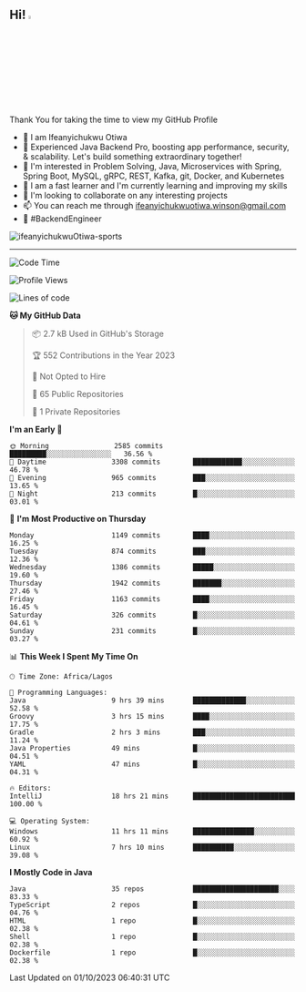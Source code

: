 <!-- BLOG-POST-LIST:START --><!-- BLOG-POST-LIST:END -->

## Hi! <img src="https://media.giphy.com/media/hvRJCLFzcasrR4ia7z/giphy.gif" width="4%"> 

Thank You for taking the time to view my GitHub Profile

- 👋 I am Ifeanyichukwu Otiwa
- 🚀 Experienced Java Backend Pro, boosting app performance, security, & scalability. Let's build something extraordinary together!
- 👀 I'm interested in Problem Solving, Java, Microservices with Spring, Spring Boot, MySQL, gRPC, REST, Kafka, git, Docker, and Kubernetes
- 🌱 I am a fast learner and I'm currently learning and improving my skills
- 💞️ I'm looking to collaborate on any interesting projects
- 📫 You can reach me through ifeanyichukwuotiwa.winson@gmail.com
- 🚀 #BackendEngineer

<p align="left" marginTop="10px"> <img src="https://komarev.com/ghpvc/?username=ifeanyichukwuOtiwa-sports&label=Profile%20views&color=0e75b6&style=for-the-badge" alt="ifeanyichukwuOtiwa-sports" /> </p>

***

<!--START_SECTION:waka-->
![Code Time](http://img.shields.io/badge/Code%20Time-1%2C816%20hrs%206%20mins-blue)

![Profile Views](http://img.shields.io/badge/Profile%20Views-1-blue)

![Lines of code](https://img.shields.io/badge/From%20Hello%20World%20I%27ve%20Written-3.3%20million%20lines%20of%20code-blue)

**🐱 My GitHub Data** 

> 📦 2.7 kB Used in GitHub's Storage 
 > 
> 🏆 552 Contributions in the Year 2023
 > 
> 🚫 Not Opted to Hire
 > 
> 📜 65 Public Repositories 
 > 
> 🔑 1 Private Repositories 
 > 
**I'm an Early 🐤** 

```text
🌞 Morning                2585 commits        █████████░░░░░░░░░░░░░░░░   36.56 % 
🌆 Daytime                3308 commits        ████████████░░░░░░░░░░░░░   46.78 % 
🌃 Evening                965 commits         ███░░░░░░░░░░░░░░░░░░░░░░   13.65 % 
🌙 Night                  213 commits         █░░░░░░░░░░░░░░░░░░░░░░░░   03.01 % 
```
📅 **I'm Most Productive on Thursday** 

```text
Monday                   1149 commits        ████░░░░░░░░░░░░░░░░░░░░░   16.25 % 
Tuesday                  874 commits         ███░░░░░░░░░░░░░░░░░░░░░░   12.36 % 
Wednesday                1386 commits        █████░░░░░░░░░░░░░░░░░░░░   19.60 % 
Thursday                 1942 commits        ███████░░░░░░░░░░░░░░░░░░   27.46 % 
Friday                   1163 commits        ████░░░░░░░░░░░░░░░░░░░░░   16.45 % 
Saturday                 326 commits         █░░░░░░░░░░░░░░░░░░░░░░░░   04.61 % 
Sunday                   231 commits         █░░░░░░░░░░░░░░░░░░░░░░░░   03.27 % 
```


📊 **This Week I Spent My Time On** 

```text
🕑︎ Time Zone: Africa/Lagos

💬 Programming Languages: 
Java                     9 hrs 39 mins       █████████████░░░░░░░░░░░░   52.58 % 
Groovy                   3 hrs 15 mins       ████░░░░░░░░░░░░░░░░░░░░░   17.75 % 
Gradle                   2 hrs 3 mins        ███░░░░░░░░░░░░░░░░░░░░░░   11.24 % 
Java Properties          49 mins             █░░░░░░░░░░░░░░░░░░░░░░░░   04.51 % 
YAML                     47 mins             █░░░░░░░░░░░░░░░░░░░░░░░░   04.31 % 

🔥 Editors: 
IntelliJ                 18 hrs 21 mins      █████████████████████████   100.00 % 

💻 Operating System: 
Windows                  11 hrs 11 mins      ███████████████░░░░░░░░░░   60.92 % 
Linux                    7 hrs 10 mins       ██████████░░░░░░░░░░░░░░░   39.08 % 
```

**I Mostly Code in Java** 

```text
Java                     35 repos            █████████████████████░░░░   83.33 % 
TypeScript               2 repos             █░░░░░░░░░░░░░░░░░░░░░░░░   04.76 % 
HTML                     1 repo              █░░░░░░░░░░░░░░░░░░░░░░░░   02.38 % 
Shell                    1 repo              █░░░░░░░░░░░░░░░░░░░░░░░░   02.38 % 
Dockerfile               1 repo              █░░░░░░░░░░░░░░░░░░░░░░░░   02.38 % 
```




 Last Updated on 01/10/2023 06:40:31 UTC
<!--END_SECTION:waka-->

<!--
<p align="center">
![trophy](https://github-profile-trophy.vercel.app/?username=ifeanyichukwuOtiwa-sports&theme=onedark) (https://github.com/ryo-ma/github-profile-trophy)
</p>
-->

<!---
ifeanyi-otiwa/ifeanyi-otiwa is a ✨ special ✨ repository because its `README.md` (this file) appears on your GitHub profile.
You can click the Preview link to take a look at your changes.
--->

